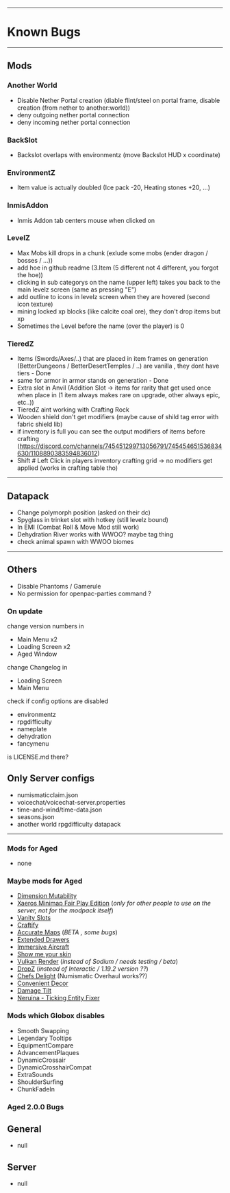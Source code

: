 *****
# Known Bugs
*****
## Mods

### Another World
- Disable Nether Portal creation (diable flint/steel on portal frame, disable creation (from nether to another:world))
- deny outgoing nether portal connection
- deny incoming nether portal connection

### BackSlot
- Backslot overlaps with environmentz (move Backslot HUD x coordinate)

### EnvironmentZ
- Item value is actually doubled (Ice pack -20, Heating stones +20, ...)

### InmisAddon
- Inmis Addon tab centers mouse when clicked on

### LevelZ
- Max Mobs kill drops in a chunk (exlude some mobs (ender dragon / bosses / ...))
- add hoe in github readme (3.Item (5 different not 4 different, you forgot the hoe))
- clicking in sub categorys on the name (upper left) takes you back to the main levelz screen (same as pressing "E")
- add outline to icons in levelz screen when they are hovered (second icon texture)
- mining locked xp blocks (like calcite coal ore), they don't drop items but xp
- Sometimes the Level before the name (over the player) is 0

### TieredZ
- Items (Swords/Axes/..) that are placed in item frames on generation (BetterDungeons / BetterDesertTemples / ..) are vanilla , they dont have tiers - Done
- same for armor in armor stands on generation - Done
- Extra slot in Anvil (Addition Slot -> items for rarity that get used once when place in (1 item always makes rare on upgrade, other always epic, etc..))
- TieredZ aint working with Crafting Rock
- Wooden shield don't get modifiers (maybe cause of shild tag error with fabric shield lib)
- if inventory is full you can see the output modifiers of items before crafting (https://discord.com/channels/745451299713056791/745454651536834630/1108890383594836012)
- Shift # Left Click in players inventory crafting grid -> no modifiers get applied (works in crafting table tho)

*****
## Datapack
- Change polymorph position (asked on their dc)
- Spyglass in trinket slot with hotkey (still levelz bound)
- In EMI (Combat Roll & Move Mod still work)
- Dehydration River works with WWOO? maybe tag thing
- check animal spawn with WWOO biomes

*****
## Others
- Disable Phantoms / Gamerule
- No permission for openpac-parties command ?

### On update
change version numbers in
- Main Menu x2
- Loading Screen x2
- Aged Window

change Changelog in
- Loading Screen
- Main Menu

check if config options are disabled
- environmentz
- rpgdifficulty
- nameplate
- dehydration
- fancymenu

is LICENSE.md there?

## Only Server configs
- numismaticclaim.json
- voicechat/voicechat-server.properties
- time-and-wind/time-data.json
- seasons.json
- another world rpgdifficulty datapack

*****
### Mods for Aged
- none

### Maybe mods for Aged
- [Dimension Mutability](https://beta.curseforge.com/minecraft/mc-mods/dimension-mutability)
- [Xaeros Minimap Fair Play Edition](https://beta.curseforge.com/minecraft/mc-mods/xaeros-minimap-fair-play-edition) \(*only for other people to use on the server, not for the modpack itself*)
- [Vanity Slots](https://beta.curseforge.com/minecraft/mc-mods/vanityslots)
- [Craftify](https://www.curseforge.com/minecraft/mc-mods/craftify)
- [Accurate Maps](https://www.curseforge.com/minecraft/mc-mods/accurate-maps) \(*BETA , some bugs*)
- [Extended Drawers](https://beta.curseforge.com/minecraft/mc-mods/extended-drawers)
- [Immersive Aircraft](https://beta.curseforge.com/minecraft/mc-mods/immersive-aircraft)
- [Show me your skin](https://www.curseforge.com/minecraft/mc-mods/show-me-your-skin)
- [Vulkan Render](https://www.curseforge.com/minecraft/mc-mods/vulkanmod) \(*instead of Sodium / needs testing / beta*)
- [DropZ](https://www.curseforge.com/minecraft/mc-mods/dropz) \(*instead of Interactic / 1.19.2 version ??*)
- [Chefs Delight](https://www.curseforge.com/minecraft/mc-mods/chefs-delight-fabric) \(Numismatic Overhaul works??)
- [Convenient Decor](https://modrinth.com/mod/convenient-decor)
- [Damage Tilt](https://www.curseforge.com/minecraft/mc-mods/damage-tilt)
- [Neruina - Ticking Entity Fixer](https://modrinth.com/mod/neruina)

### Mods which Globox disables
- Smooth Swapping
- Legendary Tooltips
- EquipmentCompare
- AdvancementPlaques
- DynamicCrossair
- DynamicCrosshairCompat
- ExtraSounds
- ShoulderSurfing
- ChunkFadeIn

### Aged 2.0.0 Bugs
## General
- null

## Server
- null